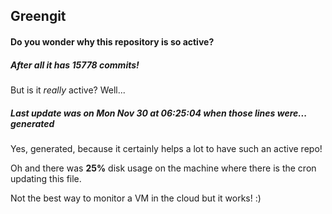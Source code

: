 ## Greengit

#### Do you wonder why this repository is so active?

##### After all it has 15778 commits!

But is it *really* active? Well...

##### Last update was on Mon Nov 30 at 06:25:04 when those lines were... generated

Yes, generated, because it certainly helps a lot to have such an active repo!

Oh and there was **25%** disk usage on the machine
where there is the cron updating this file.

Not the best way to monitor a VM in the cloud but it works! :)
